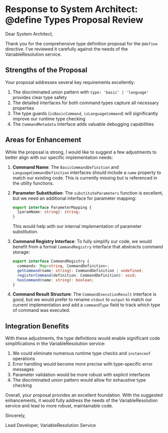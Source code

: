 # Response to System Architect: @define Types Proposal Review

Dear System Architect,

Thank you for the comprehensive type definition proposal for the `@define` directive. I've reviewed it carefully against the needs of the VariableResolution service.

## Strengths of the Proposal

Your proposal addresses several key requirements excellently:

1. The discriminated union pattern with `type: 'basic' | 'language'` provides clear type safety
2. The detailed interfaces for both command types capture all necessary properties
3. The type guards (`isBasicCommand`, `isLanguageCommand`) will significantly improve our runtime type checking
4. The `CommandMetadata` interface adds valuable debugging capabilities

## Areas for Enhancement

While the proposal is strong, I would like to suggest a few adjustments to better align with our specific implementation needs:

1. **Command Name**: The `BasicCommandDefinition` and `LanguageCommandDefinition` interfaces should include a `name` property to match our existing code. This is currently missing but is referenced in the utility functions.

2. **Parameter Substitution**: The `substituteParameters` function is excellent, but we need an additional interface for parameter mapping:
   ```typescript
   export interface ParameterMapping {
     [paramName: string]: string;
   }
   ```
   This would help with our internal implementation of parameter substitution.

3. **Command Registry Interface**: To fully simplify our code, we would benefit from a formal `CommandRegistry` interface that abstracts command storage:
   ```typescript
   export interface CommandRegistry {
     commands: Map<string, CommandDefinition>;
     getCommand(name: string): CommandDefinition | undefined;
     registerCommand(definition: CommandDefinition): void;
     hasCommand(name: string): boolean;
   }
   ```

4. **Command Result Structure**: The `CommandExecutionResult` interface is good, but we would prefer to rename `stdout` to `output` to match our current implementation and add a `commandType` field to track which type of command was executed.

## Integration Benefits

With these adjustments, the type definitions would enable significant code simplifications in the VariableResolution service:

1. We could eliminate numerous runtime type checks and `instanceof` operations
2. Error handling would become more precise with type-specific error messages
3. Parameter validation would be more robust with explicit interfaces
4. The discriminated union pattern would allow for exhaustive type checking

Overall, your proposal provides an excellent foundation. With the suggested enhancements, it would fully address the needs of the VariableResolution service and lead to more robust, maintainable code.

Sincerely,

Lead Developer, VariableResolution Service
